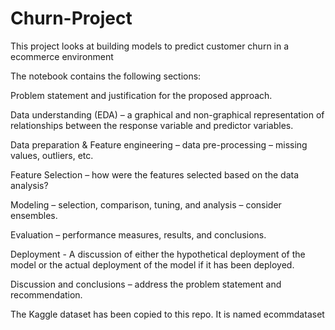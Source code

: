 # Churn-Project
This project looks at building models to predict customer churn in a ecommerce environment

The notebook contains the following sections:

Problem statement and justification for the proposed approach.

Data understanding (EDA) – a graphical and non-graphical representation of relationships between the response variable and predictor variables.

Data preparation & Feature engineering – data pre-processing – missing values, outliers, etc.

Feature Selection – how were the features selected based on the data analysis?

Modeling – selection, comparison, tuning, and analysis – consider ensembles.

Evaluation – performance measures, results, and conclusions.

Deployment - A discussion of either the hypothetical deployment of the model or the actual deployment of the model if it has been deployed.

Discussion and conclusions – address the problem statement and recommendation.

The Kaggle dataset has been copied to this repo. It is named ecommdataset
